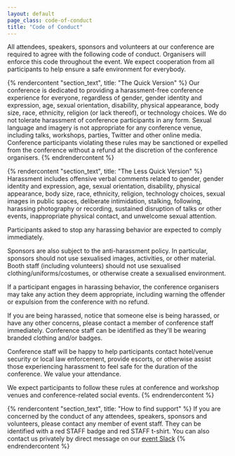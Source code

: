 ```yaml
---
layout: default
page_class: code-of-conduct
title: "Code of Conduct"
---
```


All attendees, speakers, sponsors and volunteers at our conference are required to agree with the following code of conduct. Organisers will enforce this code throughout the event. We expect cooperation from all participants to help ensure a safe environment for everybody.

{% rendercontent "section_text", title: "The Quick Version" %}
  Our conference is dedicated to providing a harassment-free conference experience for everyone, regardless of gender, gender identity and expression, age, sexual orientation, disability, physical appearance, body size, race, ethnicity, religion (or lack thereof), or technology choices. We do not tolerate harassment of conference participants in any form. Sexual language and imagery is not appropriate for any conference venue, including talks, workshops, parties, Twitter and other online media. Conference participants violating these rules may be sanctioned or expelled from the conference without a refund at the discretion of the conference organisers.
{% endrendercontent %}

{% rendercontent "section_text", title: "The Less Quick Version" %}
  Harassment includes offensive verbal comments related to gender, gender identity and expression, age, sexual orientation, disability, physical appearance, body size, race, ethnicity, religion, technology choices, sexual images in public spaces, deliberate intimidation, stalking, following, harassing photography or recording, sustained disruption of talks or other events, inappropriate physical contact, and unwelcome sexual attention.

  Participants asked to stop any harassing behavior are expected to comply immediately.

  Sponsors are also subject to the anti-harassment policy. In particular, sponsors should not use sexualised images, activities, or other material. Booth staff (including volunteers) should not use sexualised clothing/uniforms/costumes, or otherwise create a sexualised environment.

  If a participant engages in harassing behavior, the conference organisers may take any action they deem appropriate, including warning the offender or expulsion from the conference with no refund.

  If you are being harassed, notice that someone else is being harassed, or have any other concerns, please contact a member of conference staff immediately. Conference staff can be identified as they'll be wearing branded clothing and/or badges.

  Conference staff will be happy to help participants contact hotel/venue security or local law enforcement, provide escorts, or otherwise assist those experiencing harassment to feel safe for the duration of the conference. We value your attendance.

  We expect participants to follow these rules at conference and workshop venues and conference-related social events.
{% endrendercontent %}

{% rendercontent "section_text", title: "How to find support" %}
  If you are concerned by the conduct of any attendees, speakers, sponsors and volunteers, please contact any member of event staff. They can be identified with a red STAFF badge and red STAFF t-shirt. You can also contact us privately by direct message on our [event Slack](https://join.slack.com/t/rubyconfth/shared_invite/zt-1l7w5r4uo-Mhch68kpqpYomhnjhltCvA)
{% endrendercontent %}
